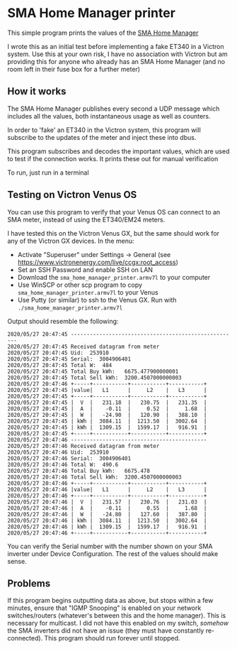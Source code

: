 # SMA Home Manager printer

This simple program prints the values of the [SMA Home Manager](https://www.sma.de/en/products/monitoring-control/sunny-home-manager-20.html)

I wrote this as an initial test before implementing a fake ET340 in a Victron system. Use this at your own risk, I have
no association with Victron but am providing this for anyone who already has an SMA Home Manager (and no room left in their fuse box for a further meter)

## How it works

The SMA Home Manager publishes every second a UDP message which includes all the values, both instantaneous usage as well as counters.

In order to 'fake' an ET340 in the Victron system, this program will subscribe to the updates of the meter and inject these into dbus.

This program subscribes and decodes the important values, which are used to test if the connection works. It prints these out for manual verification

To run, just run in a terminal

## Testing on Victron Venus OS

You can use this program to verify that your Venus OS can connect to an SMA meter, instead of using the ET340/EM24 meters.

I have tested this on the Victron Venus GX, but the same should work for any of the Victron GX devices. In the menu:

* Activate "Superuser" under Settings -> General (see https://www.victronenergy.com/live/ccgx:root_access)
* Set an SSH Password and enable SSH on LAN
* Download the `sma_home_manager_printer.armv7l` to your computer
* Use WinSCP or other scp program to copy `sma_home_manager_printer.armv7l` to your Venus
* Use Putty (or similar) to ssh to the Venus GX. Run with `./sma_home_manager_printer.armv7l`

Output should resemble the following:
```
2020/05/27 20:47:45 -----------------------------------------------------
2020/05/27 20:47:45 Received datagram from meter
2020/05/27 20:47:45 Uid:  253910
2020/05/27 20:47:45 Serial:  3004906401
2020/05/27 20:47:45 Total W:  484
2020/05/27 20:47:45 Total Buy kWh:   6675.477900000001
2020/05/27 20:47:45 Total Sell kWh:  3200.4507000000003
2020/05/27 20:47:46 +-----+-----------+-----------+-----------+
2020/05/27 20:47:45 |value|   L1      |     L2    |   L3      |
2020/05/27 20:47:45 +-----+-----------+-----------+-----------+
2020/05/27 20:47:45 |  V  |   231.18  |   230.75  |   231.35  |
2020/05/27 20:47:45 |  A  |    -0.11  |     0.52  |     1.68  |
2020/05/27 20:47:45 |  W  |   -24.90  |   120.90  |   388.10  |
2020/05/27 20:47:45 | kWh |  3084.11  |  1213.50  |  3002.64  |
2020/05/27 20:47:45 | kWh |  1309.15  |  1599.17  |   916.91  |
2020/05/27 20:47:45 +-----+-----------+-----------+-----------+
2020/05/27 20:47:46 -------------------------------------------
2020/05/27 20:47:46 Received datagram from meter
2020/05/27 20:47:46 Uid:  253910
2020/05/27 20:47:46 Serial:  3004906401
2020/05/27 20:47:46 Total W:  490.6
2020/05/27 20:47:46 Total Buy kWh:   6675.478
2020/05/27 20:47:46 Total Sell kWh:  3200.4507000000003
2020/05/27 20:47:46 +-----+-----------+-----------+-----------+
2020/05/27 20:47:46 |value|   L1      |     L2    |   L3      |
2020/05/27 20:47:46 +-----+-----------+-----------+-----------+
2020/05/27 20:47:46 |  V  |   231.57  |   230.76  |   231.03  |
2020/05/27 20:47:46 |  A  |    -0.11  |     0.55  |     1.68  |
2020/05/27 20:47:46 |  W  |   -24.80  |   127.60  |   387.80  |
2020/05/27 20:47:46 | kWh |  3084.11  |  1213.50  |  3002.64  |
2020/05/27 20:47:46 | kWh |  1309.15  |  1599.17  |   916.91  |
2020/05/27 20:47:46 +-----+-----------+-----------+-----------+
```

You can verify the Serial number with the number shown on your SMA inverter under Device Configuration. The rest of
the values should make sense.

## Problems

If this program begins outputting data as above, but stops within a few minutes, ensure that "IGMP Snooping" is enabled
on your network switches/routers (whatever's between this and the home manager). This is necessary for multicast.
I did not have this enabled on my switch, _somehow_ the SMA inverters did not have an issue (they must have constantly
re-connected). This program should run forever until stopped.

